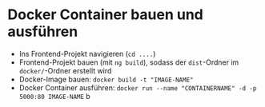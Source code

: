 # Docker Container bauen und ausführen
* Ins Frontend-Projekt navigieren (`cd ....`)
* Frontend-Projekt bauen (mit `ng build`), sodass der `dist`-Ordner im `docker/`-Ordner erstellt wird
* Docker-Image bauen: `docker build -t "IMAGE-NAME"`
* Docker Container ausführen: `docker run --name "CONTAINERNAME" -d -p 5000:80 IMAGE-NAME`
b
